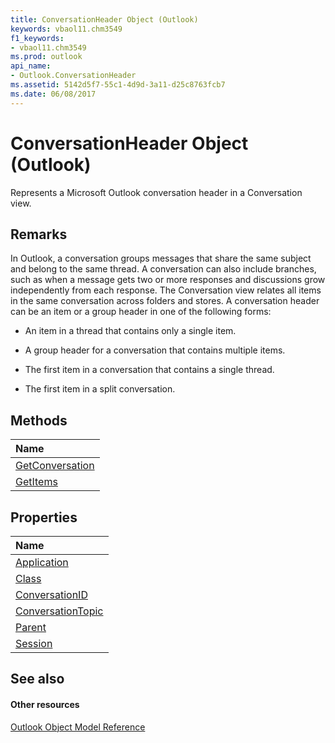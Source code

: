 ```yaml
---
title: ConversationHeader Object (Outlook)
keywords: vbaol11.chm3549
f1_keywords:
- vbaol11.chm3549
ms.prod: outlook
api_name:
- Outlook.ConversationHeader
ms.assetid: 5142d5f7-55c1-4d9d-3a11-d25c8763fcb7
ms.date: 06/08/2017
---
```



# ConversationHeader Object (Outlook)

Represents a Microsoft Outlook conversation header in a Conversation view.


## Remarks

In Outlook, a conversation groups messages that share the same subject and belong to the same thread. A conversation can also include branches, such as when a message gets two or more responses and discussions grow independently from each response. The Conversation view relates all items in the same conversation across folders and stores. A conversation header can be an item or a group header in one of the following forms: 


- An item in a thread that contains only a single item.
    
- A group header for a conversation that contains multiple items.
    
- The first item in a conversation that contains a single thread.
    
- The first item in a split conversation.
    



## Methods



|**Name**|
|:-----|
|[GetConversation](Outlook.ConversationHeader.GetConversation.md)|
|[GetItems](Outlook.ConversationHeader.GetItems.md)|

## Properties



|**Name**|
|:-----|
|[Application](Outlook.ConversationHeader.Application.md)|
|[Class](Outlook.ConversationHeader.Class.md)|
|[ConversationID](Outlook.ConversationHeader.ConversationID.md)|
|[ConversationTopic](Outlook.ConversationHeader.ConversationTopic.md)|
|[Parent](Outlook.ConversationHeader.Parent.md)|
|[Session](Outlook.ConversationHeader.Session.md)|

## See also


#### Other resources


[Outlook Object Model Reference](http://msdn.microsoft.com/library/73221b13-d8d8-99b8-3394-b95dbbfd5ddc%28Office.15%29.aspx)
